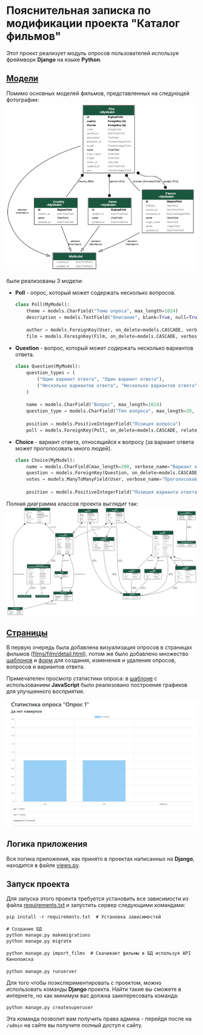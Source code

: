 # Пояснительная записка по модификации проекта "Каталог фильмов"

Этот проект реализует модуль опросов пользователей используя фреймворк **Django** на языке **Python**.

## [Модели](https://github.com/JktuJQ/movie_catalog/blob/main/polls/models.py)

Помимо основных моделей фильмов, представленных на следующей фотографии:
![Base models](docs/films_models.png)

были реализованы 3 модели:

* **Poll** - опрос, который может содержать несколько вопросов.

    ```python
    class Poll(MyModel):
        theme = models.CharField("Тема опроса", max_length=1024)
        description = models.TextField("Описание", blank=True, null=True)

        author = models.ForeignKey(User, on_delete=models.CASCADE, verbose_name="Автор опроса")
        film = models.ForeignKey(Film, on_delete=models.CASCADE, verbose_name="Фильм")
    ```

* **Question** - вопрос, который может содержать несколько вариантов ответа.

    ```python
    class Question(MyModel):
        question_types = (
            ("Один вариант ответа", "Один вариант ответа"),
            ("Несколько вариантов ответа", "Несколько вариантов ответа")
        )

        name = models.CharField("Вопрос", max_length=1024)
        question_type = models.CharField("Тип вопроса", max_length=30, choices=question_types, default=question_types[0])

        position = models.PositiveIntegerField("Позиция вопроса")
        poll = models.ForeignKey(Poll, on_delete=models.CASCADE, related_name='questions')
    ```

* **Choice** - вариант ответа, относящийся к вопросу (за вариант ответа может проголосовать много людей).

    ```python
    class Choice(MyModel):
        name = models.CharField(max_length=200, verbose_name="Вариант ответа")
        question = models.ForeignKey(Question, on_delete=models.CASCADE, verbose_name="Вопрос")
        votes = models.ManyToManyField(User, verbose_name="Проголосовавшие", blank=True)

        position = models.PositiveIntegerField("Позиция варианта ответа")
    ```

Полная диаграмма классов проекта выглядит так:
![All models](docs/all_models.png)

## [Страницы](https://github.com/JktuJQ/movie_catalog/blob/main/polls/urls.py)

В первую очередь была добавлена визуализация опросов в страницах фильмов ([films/film/detail.html](https://github.com/JktuJQ/movie_catalog/blob/main/films/templates/films/film/detail.html)), потом же было добавлено множество [шаблонов](https://github.com/JktuJQ/movie_catalog/tree/main/polls/templates/polls/) и [форм](https://github.com/JktuJQ/movie_catalog/blob/main/polls/forms.py) для создания, изменения и удаления опросов, вопросов и вариантов ответа.

Примечателен просмотр статистики опроса: в [шаблоне](https://github.com/JktuJQ/movie_catalog/blob/main/polls/templates/polls/poll_statistics.html) с использованием **JavaScript** было реализовано построение графиков для улучшенного восприятия.

![Chart example](docs/chart.png)

## Логика приложения

Вся логика приложения, как принято в проектах написанных на **Django**, находится в файле [views.py](https://github.com/JktuJQ/movie_catalog/blob/main/polls/views.py). 

## Запуск проекта

Для запуска этого проекта требуется установить все зависимости из файла [requirements.txt](https://github.com/JktuJQ/movie_catalog/blob/main/requirements.txt) и запустить сервер следующими командами:

```shell
pip install -r requirements.txt  # Установка зависимостей

# Создание БД
python manage.py makemigrations
python manage.py migrate

python manage.py import_films  # Скачивает фильмы в БД используя API Кинопоиска

python manage.py runserver
```

Для того чтобы поэкспериментировать с проектом, можно использовать команды **Django** проекта. Найти такие вы сможете в интернете, но как минимум вас должна заинтересовать команда:

```shell
python manage.py createsuperuser
```

Эта команда позволит вам получить права админа - перейдя после на `/admin` на сайте вы получите полный доступ к сайту.
